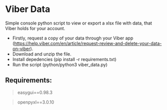 # Viber Data

Simple console python script to view or export a xlsx file with data, that Viber holds for your account.

+ Firstly, request a copy of your data through your Viber app (https://help.viber.com/en/article/request-review-and-delete-your-data-on-viber).
+ Download and unzip the file.
+ Install depedencies (pip install -r requirements.txt)
+ Run the script (python/python3 viber_data.py)

## **Requirements**:

> easygui==0.98.3

> openpyxl==3.0.10


